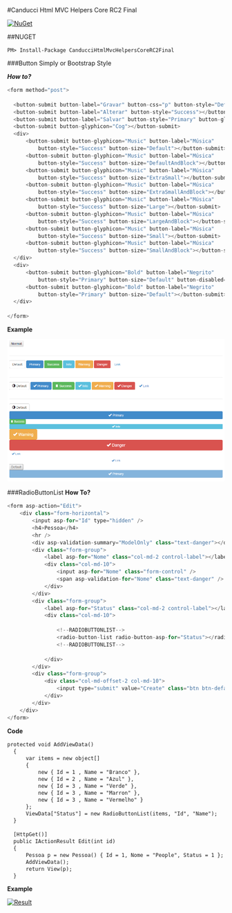 #Canducci Html MVC Helpers Core RC2 Final

[![NuGet](https://img.shields.io/nuget/v/CanducciHtmlMvcHelpersCoreRC2Final.svg?style=plastic&label=version)](https://www.nuget.org/packages/CanducciHtmlMvcHelpersCoreRC2Final/)

##NUGET

```Csharp
PM> Install-Package CanducciHtmlMvcHelpersCoreRC2Final
```
###Button Simply or Bootstrap Style

___How to?___
```csharp
<form method="post">

  <button-submit button-label="Gravar" button-css="p" button-style="Default"></button-submit>
  <button-submit button-label="Alterar" button-style="Success"></button-submit>
  <button-submit button-label="Salvar" button-style="Primary" button-glyphicon="Check"></button-submit>
  <button-submit button-glyphicon="Cog"></button-submit>
  <div>
      <button-submit button-glyphicon="Music" button-label="Música" 
          button-style="Success" button-size="Default"></button-submit>
      <button-submit button-glyphicon="Music" button-label="Música" 
          button-style="Success" button-size="DefaultAndBlock"></button-submit>
      <button-submit button-glyphicon="Music" button-label="Música" 
          button-style="Success" button-size="ExtraSmall"></button-submit>
      <button-submit button-glyphicon="Music" button-label="Música" 
          button-style="Success" button-size="ExtraSmallAndBlock"></button-submit>
      <button-submit button-glyphicon="Music" button-label="Música" 
          button-style="Success" button-size="Large"></button-submit>
      <button-submit button-glyphicon="Music" button-label="Música" 
          button-style="Success" button-size="LargeAndBlock"></button-submit>
      <button-submit button-glyphicon="Music" button-label="Música" 
          button-style="Success" button-size="Small"></button-submit>
      <button-submit button-glyphicon="Music" button-label="Música" 
          button-style="Success" button-size="SmallAndBlock"></button-submit>
  </div>
  <div>
      <button-submit button-glyphicon="Bold" button-label="Negrito" 
          button-style="Primary" button-size="Default" button-disabled="true"></button-submit>
      <button-submit button-glyphicon="Bold" button-label="Negrito" 
          button-style="Primary" button-size="Default"></button-submit>
  </div>  
  
</form>
```
__Example__

[![NuGet](https://github.com/netdragoon/helpWebForms/blob/master/Canducci.HtmlHelpers/button.png)](https://www.nuget.org/packages/CanducciHtmlMvcHelpersCoreRC2Final/)

###RadioButtonList
__How To?__
```csharp
<form asp-action="Edit">
    <div class="form-horizontal">
        <input asp-for="Id" type="hidden" />
        <h4>Pessoa</h4>
        <hr />
        <div asp-validation-summary="ModelOnly" class="text-danger"></div>
        <div class="form-group">
            <label asp-for="Nome" class="col-md-2 control-label"></label>
            <div class="col-md-10">
                <input asp-for="Nome" class="form-control" />
                <span asp-validation-for="Nome" class="text-danger" />
            </div>
        </div>
        <div class="form-group">
            <label asp-for="Status" class="col-md-2 control-label"></label>
            <div class="col-md-10">
            
                <!--RADIOBUTTONLIST-->
                <radio-button-list radio-button-asp-for="Status"></radio-button-list>
                <!--RADIOBUTTONLIST-->
                
            </div>
        </div>
        <div class="form-group">
            <div class="col-md-offset-2 col-md-10">
                <input type="submit" value="Create" class="btn btn-default" />
            </div>
        </div>
    </div>        
</form>
```
__Code__
```
protected void AddViewData()
  {
      var items = new object[]
      {
          new { Id = 1 , Name = "Branco" },
          new { Id = 2 , Name = "Azul" },
          new { Id = 3 , Name = "Verde" },
          new { Id = 3 , Name = "Marron" },
          new { Id = 3 , Name = "Vermelho" }
      };
      ViewData["Status"] = new RadioButtonList(items, "Id", "Name");
  }

  [HttpGet()]
  public IActionResult Edit(int id)
  {
      Pessoa p = new Pessoa() { Id = 1, Nome = "People", Status = 1 };
      AddViewData();
      return View(p);
  }
```

__Example__

[![Result](http://i1308.photobucket.com/albums/s610/maryjanexique/ave-ave_zpsp1qs0wah.png)](https://www.nuget.org/packages/CanducciHtmlMvcHelpersCoreRC2Final/)
